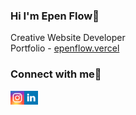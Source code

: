 ### Hi I'm Epen Flow👋
Creative Website Developer
<br />
Portfolio - [epenflow.vercel](https://epenflow.vercel.app)


### Connect with me👀

[<img align="left" alt="Instagram" width="22px" src="https://raw.githubusercontent.com/edent/SuperTinyIcons/63851670950a28b42df5d73ddebcd65147b7c2cc/images/svg/instagram.svg" />][instagram]
[<img align="left" alt="LinkedIn" width="22px" src="https://raw.githubusercontent.com/edent/SuperTinyIcons/a4aa18dbd7b01ed19ac8a19a7f49eb1f6e56e829/images/svg/linkedin.svg" />][linkedin]

<br />

<!-- [website]: https://epenflow.vercel.app/ -->
[linkedin]: www.linkedin.com/in/epenflow
[instagram]: https://www.instagram.com/epenflow
